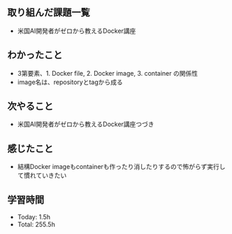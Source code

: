 ## 取り組んだ課題一覧
- 米国AI開発者がゼロから教えるDocker講座
## わかったこと
- 3第要素、1. Docker file, 2. Docker image, 3. container の関係性
- image名は、repositoryとtagから成る
## 次やること
- 米国AI開発者がゼロから教えるDocker講座つづき
## 感じたこと
- 結構Docker imageもcontainerも作ったり消したりするので怖がらず実行して慣れていきたい
## 学習時間
- Today: 1.5h
- Total: 255.5h
